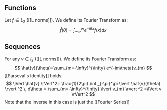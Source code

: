 ## Functions
Let $f\in L_{2}$ ([[L norms]]). We define its Fourier Transform as:
$$
\hat{f}(\theta)=\int_{-\infty}^\infty e^{-i\theta x}f(x)dx
$$

## Sequences
For any $v\in l_{2}$ ([[L norms]]). We define its Fourier Transform as:
$$
\hat{v}(\theta)=\sum_{m=-\infty}^{\infty} e^{-im\theta}v_{m}
$$
[[Parseval's Identity]] holds:
$$
\lVert \hat{v} \rVert^2= \frac{1}{2\pi} \int _{-\pi}^\pi \lvert  \hat{v}(\theta) \rvert ^2 \, d\theta = \sum_{m=-\infty}^{\infty} \lvert v_{m} \rvert ^2 =\lVert v \rVert^2 
$$
Note that the inverse in this case is just the [[Fourier Series]]